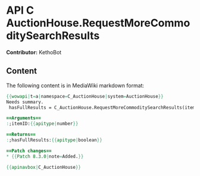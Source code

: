 # API C AuctionHouse.RequestMoreCommoditySearchResults

**Contributor:** KethoBot

## Content

The following content is in MediaWiki markdown format:

```mediawiki
{{wowapi|t=a|namespace=C_AuctionHouse|system=AuctionHouse}}
Needs summary.
 hasFullResults = C_AuctionHouse.RequestMoreCommoditySearchResults(itemID)

==Arguments==
:;itemID:{{apitype|number}}

==Returns==
:;hasFullResults:{{apitype|boolean}}

==Patch changes==
* {{Patch 8.3.0|note=Added.}}

{{apinavbox|C_AuctionHouse}}
```